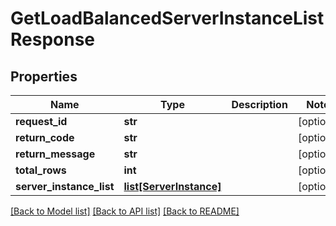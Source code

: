 # GetLoadBalancedServerInstanceListResponse

## Properties
Name | Type | Description | Notes
------------ | ------------- | ------------- | -------------
**request_id** | **str** |  | [optional] 
**return_code** | **str** |  | [optional] 
**return_message** | **str** |  | [optional] 
**total_rows** | **int** |  | [optional] 
**server_instance_list** | [**list[ServerInstance]**](ServerInstance.md) |  | [optional] 

[[Back to Model list]](../README.md#documentation-for-models) [[Back to API list]](../README.md#documentation-for-api-endpoints) [[Back to README]](../README.md)


